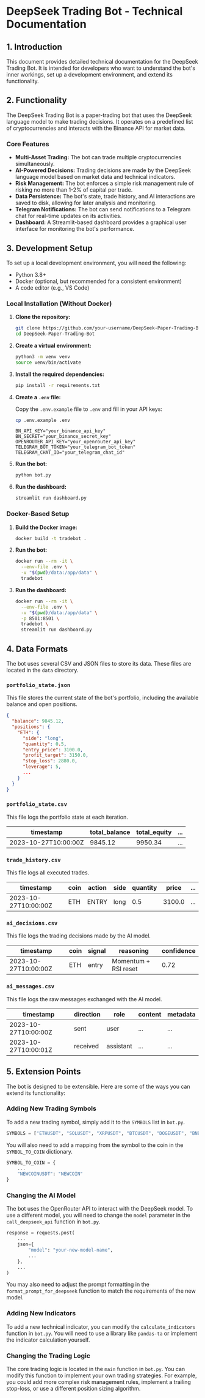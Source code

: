 # DeepSeek Trading Bot - Technical Documentation

## 1. Introduction

This document provides detailed technical documentation for the DeepSeek Trading Bot. It is intended for developers who want to understand the bot's inner workings, set up a development environment, and extend its functionality.

## 2. Functionality

The DeepSeek Trading Bot is a paper-trading bot that uses the DeepSeek language model to make trading decisions. It operates on a predefined list of cryptocurrencies and interacts with the Binance API for market data.

### Core Features

-   **Multi-Asset Trading:** The bot can trade multiple cryptocurrencies simultaneously.
-   **AI-Powered Decisions:** Trading decisions are made by the DeepSeek language model based on market data and technical indicators.
-   **Risk Management:** The bot enforces a simple risk management rule of risking no more than 1-2% of capital per trade.
-   **Data Persistence:** The bot's state, trade history, and AI interactions are saved to disk, allowing for later analysis and monitoring.
-   **Telegram Notifications:** The bot can send notifications to a Telegram chat for real-time updates on its activities.
-   **Dashboard:** A Streamlit-based dashboard provides a graphical user interface for monitoring the bot's performance.

## 3. Development Setup

To set up a local development environment, you will need the following:

-   Python 3.8+
-   Docker (optional, but recommended for a consistent environment)
-   A code editor (e.g., VS Code)

### Local Installation (Without Docker)

1.  **Clone the repository:**

    ```bash
    git clone https://github.com/your-username/DeepSeek-Paper-Trading-Bot.git
    cd DeepSeek-Paper-Trading-Bot
    ```

2.  **Create a virtual environment:**

    ```bash
    python3 -m venv venv
    source venv/bin/activate
    ```

3.  **Install the required dependencies:**

    ```bash
    pip install -r requirements.txt
    ```

4.  **Create a `.env` file:**

    Copy the `.env.example` file to `.env` and fill in your API keys:

    ```bash
    cp .env.example .env
    ```

    ```
    BN_API_KEY="your_binance_api_key"
    BN_SECRET="your_binance_secret_key"
    OPENROUTER_API_KEY="your_openrouter_api_key"
    TELEGRAM_BOT_TOKEN="your_telegram_bot_token"
    TELEGRAM_CHAT_ID="your_telegram_chat_id"
    ```

5.  **Run the bot:**

    ```bash
    python bot.py
    ```

6.  **Run the dashboard:**

    ```bash
    streamlit run dashboard.py
    ```

### Docker-Based Setup

1.  **Build the Docker image:**

    ```bash
    docker build -t tradebot .
    ```

2.  **Run the bot:**

    ```bash
    docker run --rm -it \
      --env-file .env \
      -v "$(pwd)/data:/app/data" \
      tradebot
    ```

3.  **Run the dashboard:**

    ```bash
    docker run --rm -it \
      --env-file .env \
      -v "$(pwd)/data:/app/data" \
      -p 8501:8501 \
      tradebot \
      streamlit run dashboard.py
    ```

## 4. Data Formats

The bot uses several CSV and JSON files to store its data. These files are located in the `data` directory.

### `portfolio_state.json`

This file stores the current state of the bot's portfolio, including the available balance and open positions.

```json
{
  "balance": 9845.12,
  "positions": {
    "ETH": {
      "side": "long",
      "quantity": 0.5,
      "entry_price": 3100.0,
      "profit_target": 3150.0,
      "stop_loss": 2880.0,
      "leverage": 5,
      ...
    }
  }
}
```

### `portfolio_state.csv`

This file logs the portfolio state at each iteration.

| timestamp | total_balance | total_equity | ... |
|---|---|---|---|
| 2023-10-27T10:00:00Z | 9845.12 | 9950.34 | ... |

### `trade_history.csv`

This file logs all executed trades.

| timestamp | coin | action | side | quantity | price | ... |
|---|---|---|---|---|---|---|
| 2023-10-27T10:00:00Z | ETH | ENTRY | long | 0.5 | 3100.0 | ... |

### `ai_decisions.csv`

This file logs the trading decisions made by the AI model.

| timestamp | coin | signal | reasoning | confidence |
|---|---|---|---|---|
| 2023-10-27T10:00:00Z | ETH | entry | Momentum + RSI reset | 0.72 |

### `ai_messages.csv`

This file logs the raw messages exchanged with the AI model.

| timestamp | direction | role | content | metadata |
|---|---|---|---|---|
| 2023-10-27T10:00:00Z | sent | user | ... | ... |
| 2023-10-27T10:00:01Z | received | assistant | ... | ... |

## 5. Extension Points

The bot is designed to be extensible. Here are some of the ways you can extend its functionality:

### Adding New Trading Symbols

To add a new trading symbol, simply add it to the `SYMBOLS` list in `bot.py`.

```python
SYMBOLS = ["ETHUSDT", "SOLUSDT", "XRPUSDT", "BTCUSDT", "DOGEUSDT", "BNBUSDT", "NEWCOINUSDT"]
```

You will also need to add a mapping from the symbol to the coin in the `SYMBOL_TO_COIN` dictionary.

```python
SYMBOL_TO_COIN = {
    ...
    "NEWCOINUSDT": "NEWCOIN"
}
```

### Changing the AI Model

The bot uses the OpenRouter API to interact with the DeepSeek model. To use a different model, you will need to change the `model` parameter in the `call_deepseek_api` function in `bot.py`.

```python
response = requests.post(
    ...
    json={
        "model": "your-new-model-name",
        ...
    },
    ...
)
```

You may also need to adjust the prompt formatting in the `format_prompt_for_deepseek` function to match the requirements of the new model.

### Adding New Indicators

To add a new technical indicator, you can modify the `calculate_indicators` function in `bot.py`. You will need to use a library like `pandas-ta` or implement the indicator calculation yourself.

### Changing the Trading Logic

The core trading logic is located in the `main` function in `bot.py`. You can modify this function to implement your own trading strategies. For example, you could add more complex risk management rules, implement a trailing stop-loss, or use a different position sizing algorithm.
